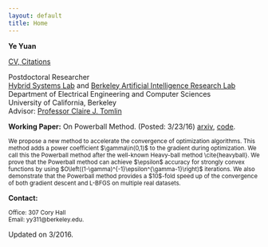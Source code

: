 ```yaml
---
layout: default
title: Home
---
```

<b>Ye Yuan</b>

<p><a href="https://hybrid.eecs.berkeley.edu/~yeyuan/cv_yeyuan_2015.pdf">CV, <a href="https://scholar.google.com/citations?user=Jhj7LZUAAAAJ&hl=en">Citations</a></p>

<p>Postdoctoral Researcher<br  />
<a href="http://hybrid.eecs.berkeley.edu/">Hybrid Systems Lab</a> and <a href="http://bair.berkeley.edu/students.html">Berkeley Artificial Intelligence Research Lab</a><br  />
Department of Electrical Engineering and Computer Sciences<br  />
University of California, Berkeley <br  />
Advisor: <a href="http://www.eecs.berkeley.edu/~tomlin">Professor Claire J. Tomlin</a></p>


<!--<b>News:</b>-->


<!--<p><small>[Jan 20, 2016] Our paper: “Network identifiability from intrinsic noise,” was accepted by IEEE Transactions on Automatic Control. </small></p>-->


<p> <b>Working Paper:</b> On Powerball Method. (Posted: 3/23/16) <a href="http://arxiv.org/abs/1603.07421"> arxiv</a>, <a href="https://github.com/mli/powerball"> code</a>. </p>

<p><small> We propose a new method to accelerate the convergence of
  optimization algorithms. This method adds a power coefficient $\gamma\in(0,1)$
  to the gradient during optimization. We call this the Powerball method after the well-known Heavy-ball method \cite{heavyball}. We prove that the Powerball method can achieve $\epsilon$ accuracy for strongly convex functions by using $O\left((1-\gamma)^{-1}\epsilon^{\gamma-1}\right)$ iterations. We also demonstrate that the Powerball method provides a $10$-fold speed up of the convergence of both gradient descent and L-BFGS on multiple real datasets.</small></p>

<!--<p><font color="red">I am in the job market, research and teaching statements are available upon request. </font></p>-->


<b>Contact:</b>

<p><small>Office: 307 Cory Hall <br  />
<!--(most of the time) or Desk 36, 732 Sutardja Dai Hall<br  />-->
Email: yy311@berkeley.edu.</small></p>



<span class="footercued">
Updated on 3/2016.<br />
<span>


<script type="text/javascript" id="clustrmaps" src="//cdn.clustrmaps.com/map_v2.js?u=7Veh&d=yguR5_G3NUuhN_gFSGtzaYE7LKn1yFCyVuc9_ytJA_o"></script>
